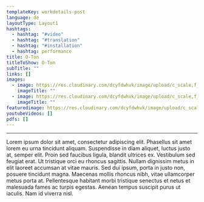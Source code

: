 ```yaml
---
templateKey: workdetails-post
language: de
layoutType: Layout1
hashtags:
  - hashtag: "#video"
  - hashtag: "#translation"
  - hashtag: "#installation"
  - hashtag: performance
title: O-Ton
titleToShow: O-Ton
subTitle: ""
links: []
images:
  - image: https://res.cloudinary.com/dcyfdwhvk/image/upload/c_scale,f_auto,q_100,w_2400/v1628760237/O-TON_im_blackegg_PollyFaber_Kulturnacht_HGW_14_09_2012_8_hq4cyh.jpg
    imageTitle: ""
  - image: https://res.cloudinary.com/dcyfdwhvk/image/upload/c_scale,f_auto,q_100,w_2400/v1628760265/PA206665_fna2an.jpg
    imageTitle: ""
featuredimage: https://res.cloudinary.com/dcyfdwhvk/image/upload/c_scale,f_auto,q_100,w_2400/v1628759905/O-TON_im_blackegg_PollyFaber_Kulturnacht_HGW_14_09_2012_1_ceybfe.jpg
youtubeVideos: []
pdfs: []
---
```



- - -

Lorem ipsum dolor sit amet, consectetur adipiscing elit. Phasellus sit amet lorem eu urna tincidunt aliquam. Suspendisse in diam aliquet, luctus justo at, semper elit. Proin sed faucibus ligula, blandit ultrices ex. Vestibulum sed feugiat erat. Ut tristique orci eu rhoncus sagittis. Nullam dignissim metus in elit laoreet accumsan at vitae mauris. Sed dui ipsum, porta in justo non, posuere tincidunt magna. Maecenas mollis rhoncus nibh, vitae ullamcorper metus porta at. Pellentesque habitant morbi tristique senectus et netus et malesuada fames ac turpis egestas. Aenean tempus suscipit purus ut iaculis. Nam id viverra nisl.